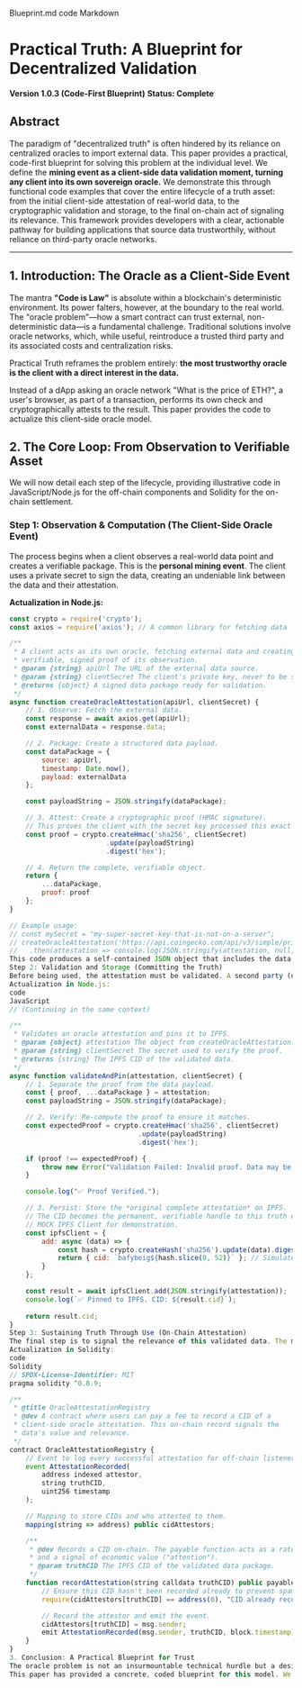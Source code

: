 Blueprint.md
code
Markdown
# Practical Truth: A Blueprint for Decentralized Validation

**Version 1.0.3 (Code-First Blueprint)**
**Status: Complete**

## Abstract

The paradigm of "decentralized truth" is often hindered by its reliance on centralized oracles to import external data. This paper provides a practical, code-first blueprint for solving this problem at the individual level. We define the **mining event as a client-side data validation moment, turning any client into its own sovereign oracle.** We demonstrate this through functional code examples that cover the entire lifecycle of a truth asset: from the initial client-side attestation of real-world data, to the cryptographic validation and storage, to the final on-chain act of signaling its relevance. This framework provides developers with a clear, actionable pathway for building applications that source data trustworthily, without reliance on third-party oracle networks.

---

## 1. Introduction: The Oracle as a Client-Side Event

The mantra **"Code is Law"** is absolute within a blockchain's deterministic environment. Its power falters, however, at the boundary to the real world. The "oracle problem"—how a smart contract can trust external, non-deterministic data—is a fundamental challenge. Traditional solutions involve oracle networks, which, while useful, reintroduce a trusted third party and its associated costs and centralization risks.

Practical Truth reframes the problem entirely: **the most trustworthy oracle is the client with a direct interest in the data.**

Instead of a dApp asking an oracle network "What is the price of ETH?", a user's browser, as part of a transaction, performs its own check and cryptographically attests to the result. This paper provides the code to actualize this client-side oracle model.

## 2. The Core Loop: From Observation to Verifiable Asset

We will now detail each step of the lifecycle, providing illustrative code in JavaScript/Node.js for the off-chain components and Solidity for the on-chain settlement.

### **Step 1: Observation & Computation (The Client-Side Oracle Event)**

The process begins when a client observes a real-world data point and creates a verifiable package. This is the **personal mining event**. The client uses a private secret to sign the data, creating an undeniable link between the data and their attestation.

**Actualization in Node.js:**

```javascript
const crypto = require('crypto');
const axios = require('axios'); // A common library for fetching data

/**
 * A client acts as its own oracle, fetching external data and creating a
 * verifiable, signed proof of its observation.
 * @param {string} apiUrl The URL of the external data source.
 * @param {string} clientSecret The client's private key, never to be shared.
 * @returns {object} A signed data package ready for validation.
 */
async function createOracleAttestation(apiUrl, clientSecret) {
    // 1. Observe: Fetch the external data.
    const response = await axios.get(apiUrl);
    const externalData = response.data;

    // 2. Package: Create a structured data payload.
    const dataPackage = {
        source: apiUrl,
        timestamp: Date.now(),
        payload: externalData
    };

    const payloadString = JSON.stringify(dataPackage);

    // 3. Attest: Create a cryptographic proof (HMAC signature).
    // This proves the client with the secret key processed this exact payload.
    const proof = crypto.createHmac('sha256', clientSecret)
                        .update(payloadString)
                        .digest('hex');

    // 4. Return the complete, verifiable object.
    return {
        ...dataPackage,
        proof: proof
    };
}

// Example usage:
// const mySecret = "my-super-secret-key-that-is-not-on-a-server";
// createOracleAttestation('https://api.coingecko.com/api/v3/simple/price?ids=ethereum&vs_currencies=usd', mySecret)
//   .then(attestation => console.log(JSON.stringify(attestation, null, 2)));
This code produces a self-contained JSON object that includes the data, its metadata, and a signature that proves its provenance.
Step 2: Validation and Storage (Committing the Truth)
Before being used, the attestation must be validated. A second party (or a trusted automation service) can verify the proof. If valid, the data is pinned to a content-addressed storage network like IPFS, generating its final, immutable Content Identifier (CID).
Actualization in Node.js:
code
JavaScript
// (Continuing in the same context)

/**
 * Validates an oracle attestation and pins it to IPFS.
 * @param {object} attestation The object from createOracleAttestation.
 * @param {string} clientSecret The secret used to verify the proof.
 * @returns {string} The IPFS CID of the validated data.
 */
async function validateAndPin(attestation, clientSecret) {
    // 1. Separate the proof from the data payload.
    const { proof, ...dataPackage } = attestation;
    const payloadString = JSON.stringify(dataPackage);

    // 2. Verify: Re-compute the proof to ensure it matches.
    const expectedProof = crypto.createHmac('sha256', clientSecret)
                                .update(payloadString)
                                .digest('hex');

    if (proof !== expectedProof) {
        throw new Error("Validation Failed: Invalid proof. Data may be tampered.");
    }

    console.log("✅ Proof Verified.");

    // 3. Persist: Store the *original complete attestation* on IPFS.
    // The CID becomes the permanent, verifiable handle to this truth event.
    // MOCK IPFS Client for demonstration.
    const ipfsClient = {
        add: async (data) => {
            const hash = crypto.createHash('sha256').update(data).digest('hex');
            return { cid: `bafybeig${hash.slice(0, 52)}` }; // Simulate a v1 CID
        }
    };

    const result = await ipfsClient.add(JSON.stringify(attestation));
    console.log(`✅ Pinned to IPFS. CID: ${result.cid}`);
    
    return result.cid;
}
Step 3: Sustaining Truth Through Use (On-Chain Attestation)
The final step is to signal the relevance of this validated data. The most robust way is to record the CID on a blockchain. This act, typically requiring a fee (gas), is the ultimate expression of attention. It serves as a public, immutable timestamp and a beacon for others to find and use the data.
Actualization in Solidity:
code
Solidity
// SPDX-License-Identifier: MIT
pragma solidity ^0.8.9;

/**
 * @title OracleAttestationRegistry
 * @dev A contract where users can pay a fee to record a CID of a
 * client-side oracle attestation. This on-chain record signals the
 * data's value and relevance.
 */
contract OracleAttestationRegistry {
    // Event to log every successful attestation for off-chain listeners.
    event AttestationRecorded(
        address indexed attestor,
        string truthCID,
        uint256 timestamp
    );

    // Mapping to store CIDs and who attested to them.
    mapping(string => address) public cidAttestors;

    /**
     * @dev Records a CID on-chain. The payable function acts as a rate-limiter
     * and a signal of economic value ("attention").
     * @param truthCID The IPFS CID of the validated data package.
     */
    function recordAttestation(string calldata truthCID) public payable {
        // Ensure this CID hasn't been recorded already to prevent spam.
        require(cidAttestors[truthCID] == address(0), "CID already recorded.");

        // Record the attestor and emit the event.
        cidAttestors[truthCID] = msg.sender;
        emit AttestationRecorded(msg.sender, truthCID, block.timestamp);
    }
}
3. Conclusion: A Practical Blueprint for Trust
The oracle problem is not an insurmountable technical hurdle but a design challenge that can be solved by empowering the end-user. By reframing mining as a client-side oracle validation event, we distribute the responsibility and power of truth-making to the edges of the network.
This paper has provided a concrete, coded blueprint for this model. We have demonstrated how any client can observe the world, create a verifiable data asset, and anchor it on-chain as a permanent, discoverable point of truth. This is the essence of Practical Truth: a decentralized, bottom-up, and economically viable system for building applications that can finally trust the world around them.
